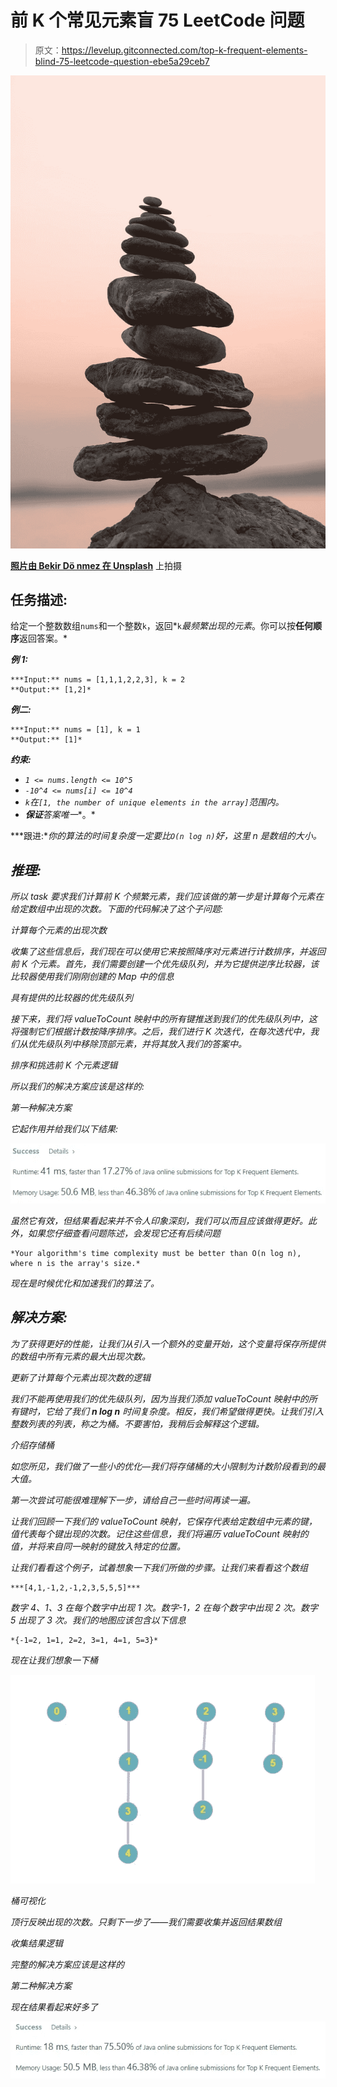 # 前 K 个常见元素盲 75 LeetCode 问题

> 原文：<https://levelup.gitconnected.com/top-k-frequent-elements-blind-75-leetcode-question-ebe5a29ceb7>

![](img/0bc0b0978ba9e6563deb2d403bde3b2a.png)

[**照片由 Bekir Dö nmez 在 Unsplash**](https://unsplash.com/photos/eofm5R5f9Kw) 上拍摄

## 任务描述:

给定一个整数数组`nums`和一个整数`k`，返回*`k`*最频繁出现的元素*。你可以按**任何顺序**返回答案。*

***例 1:***

```
***Input:** nums = [1,1,1,2,2,3], k = 2
**Output:** [1,2]*
```

***例二:***

```
***Input:** nums = [1], k = 1
**Output:** [1]*
```

***约束:***

*   *`1 <= nums.length <= 10^5`*
*   *`-10^4 <= nums[i] <= 10^4`*
*   *`k`在`[1, the number of unique elements in the array]`范围内。*
*   ***保证**答案**唯一**。*

***跟进:**你的算法的时间复杂度一定要比`O(n log n)`好，这里 n 是数组的大小。*

## *推理:*

*所以 task 要求我们计算前 K 个频繁元素，我们应该做的第一步是计算每个元素在给定数组中出现的次数。下面的代码解决了这个子问题:*

*计算每个元素的出现次数*

*收集了这些信息后，我们现在可以使用它来按照降序对元素进行计数排序，并返回前 K 个元素。首先，我们需要创建一个优先级队列，并为它提供逆序比较器，该比较器使用我们刚刚创建的 Map 中的信息*

*具有提供的比较器的优先级队列*

*接下来，我们将 valueToCount 映射中的所有键推送到我们的优先级队列中，这将强制它们根据计数按降序排序。之后，我们进行 K 次迭代，在每次迭代中，我们从优先级队列中移除顶部元素，并将其放入我们的答案中。*

*排序和挑选前 K 个元素逻辑*

*所以我们的解决方案应该是这样的:*

*第一种解决方案*

*它起作用并给我们以下结果:*

*![](img/5bd236aac3b4ccd044206ad2a5bd132d.png)*

*虽然它有效，但结果看起来并不令人印象深刻，我们可以而且应该做得更好。此外，如果您仔细查看问题陈述，会发现它还有后续问题*

```
*Your algorithm's time complexity must be better than O(n log n), where n is the array's size.*
```

*现在是时候优化和加速我们的算法了。*

## *解决方案:*

*为了获得更好的性能，让我们从引入一个额外的变量开始，这个变量将保存所提供的数组中所有元素的最大出现次数。*

*更新了计算每个元素出现次数的逻辑*

*我们不能再使用我们的优先级队列，因为当我们添加 valueToCount 映射中的所有键时，它给了我们 **n log n** 时间复杂度。相反，我们希望做得更快。让我们引入整数列表的列表，称之为桶。不要害怕，我稍后会解释这个逻辑。*

*介绍存储桶*

*如您所见，我们做了一些小的优化—我们将存储桶的大小限制为计数阶段看到的最大值。*

*第一次尝试可能很难理解下一步，请给自己一些时间再读一遍。*

*让我们回顾一下我们的 valueToCount 映射，它保存代表给定数组中元素的键，值代表每个键出现的次数。记住这些信息，我们将遍历 valueToCount 映射的值，并将来自同一映射的键放入特定的位置。*

*让我们看看这个例子，试着想象一下我们所做的步骤。让我们来看看这个数组*

```
***[4,1,-1,2,-1,2,3,5,5,5]***
```

*数字 4、1、3 在每个数字中出现 1 次。数字-1，2 在每个数字中出现 2 次。数字 5 出现了 3 次。我们的地图应该包含以下信息*

```
*{-1=2, 1=1, 2=2, 3=1, 4=1, 5=3}*
```

*现在让我们想象一下桶*

*![](img/d99c4bb74fb7ef12500e11d2f00decd8.png)*

*桶可视化*

*顶行反映出现的次数。只剩下一步了——我们需要收集并返回结果数组*

*收集结果逻辑*

*完整的解决方案应该是这样的*

*第二种解决方案*

*现在结果看起来好多了*

*![](img/4709c5cd3022ce80eac0bc6a981afd36.png)*
